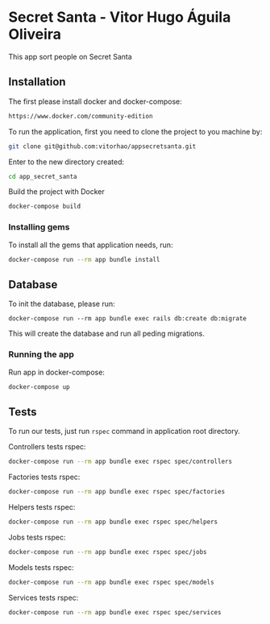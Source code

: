 # Secret Santa - Vitor Hugo Águila Oliveira

This app sort people on Secret Santa

## Installation

The first please install docker and docker-compose:

```bash
https://www.docker.com/community-edition
```

To run the application, first you need to clone the project to you machine by:

```bash
git clone git@github.com:vitorhao/appsecretsanta.git
```

Enter to the new directory created:

```bash
cd app_secret_santa
```

Build the project with Docker

```bash
docker-compose build
```


### Installing gems

To install all the gems that application needs, run:

```bash
docker-compose run --rm app bundle install
```

## Database

To init the database, please run:

```
docker-compose run --rm app bundle exec rails db:create db:migrate
```

This will create the database and run all peding migrations.



### Running the app

Run app in docker-compose:

```bash
docker-compose up
```


## Tests

To run our tests, just run `rspec` command in application root directory.

Controllers tests rspec:

```bash
docker-compose run --rm app bundle exec rspec spec/controllers
```


Factories tests rspec:

```bash
docker-compose run --rm app bundle exec rspec spec/factories
```


Helpers tests rspec:

```bash
docker-compose run --rm app bundle exec rspec spec/helpers
```


Jobs tests rspec:

```bash
docker-compose run --rm app bundle exec rspec spec/jobs
```


Models tests rspec:

```bash
docker-compose run --rm app bundle exec rspec spec/models
```


Services tests rspec:

```bash
docker-compose run --rm app bundle exec rspec spec/services
```
